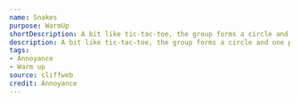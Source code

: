 ```yaml
---
name: Snakes
purpose: WarmUp
shortDescription: A bit like tic-tac-toe, the group forms a circle and one person gwarmoes in to the middle. There are 3 actions illustrated above (kind of).
description: A bit like tic-tac-toe, the group forms a circle and one person gwarmoes in to the middle. There are 3 actions illustrated above (kind of).
tags:
- Annoyance
- Warm up
source: cliffweb
credit: Annoyance
---
```


